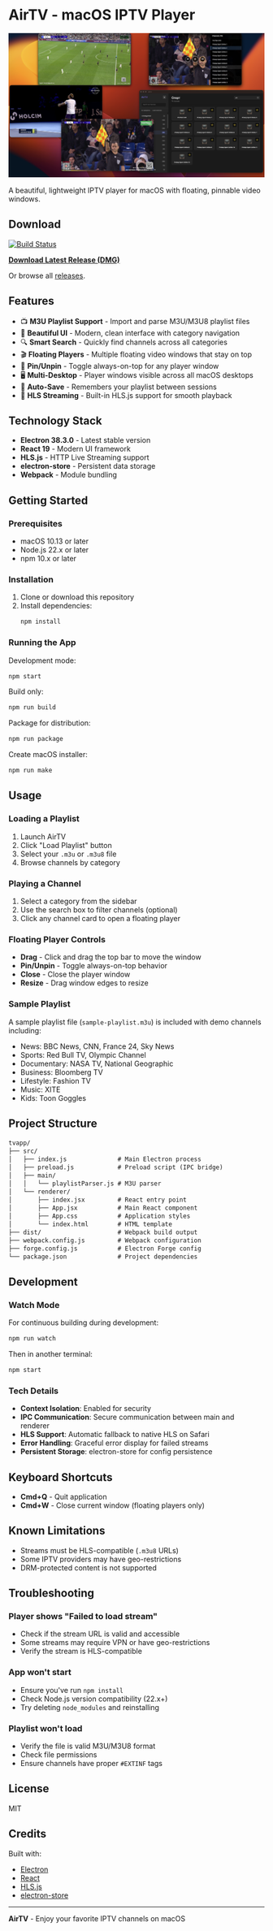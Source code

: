 # AirTV - macOS IPTV Player

![AirTV Screenshot](screenshot.png)

A beautiful, lightweight IPTV player for macOS with floating, pinnable video windows.

## Download

[![Build Status](https://github.com/alexshuraits/tvapp/actions/workflows/build.yml/badge.svg)](https://github.com/alexshuraits/tvapp/actions)

**[Download Latest Release (DMG)](https://github.com/alexshuraits/tvapp/releases/latest/download/AirTV-1.0.0.dmg)**

Or browse all [releases](https://github.com/alexshuraits/tvapp/releases).

## Features

- 📺 **M3U Playlist Support** - Import and parse M3U/M3U8 playlist files
- 🎨 **Beautiful UI** - Modern, clean interface with category navigation
- 🔍 **Smart Search** - Quickly find channels across all categories
- 🎬 **Floating Players** - Multiple floating video windows that stay on top
- 📌 **Pin/Unpin** - Toggle always-on-top for any player window
- 🖥️ **Multi-Desktop** - Player windows visible across all macOS desktops
- 💾 **Auto-Save** - Remembers your playlist between sessions
- 🎯 **HLS Streaming** - Built-in HLS.js support for smooth playback

## Technology Stack

- **Electron 38.3.0** - Latest stable version
- **React 19** - Modern UI framework
- **HLS.js** - HTTP Live Streaming support
- **electron-store** - Persistent data storage
- **Webpack** - Module bundling

## Getting Started

### Prerequisites

- macOS 10.13 or later
- Node.js 22.x or later
- npm 10.x or later

### Installation

1. Clone or download this repository
2. Install dependencies:
   ```bash
   npm install
   ```

### Running the App

Development mode:
```bash
npm start
```

Build only:
```bash
npm run build
```

Package for distribution:
```bash
npm run package
```

Create macOS installer:
```bash
npm run make
```

## Usage

### Loading a Playlist

1. Launch AirTV
2. Click "Load Playlist" button
3. Select your `.m3u` or `.m3u8` file
4. Browse channels by category

### Playing a Channel

1. Select a category from the sidebar
2. Use the search box to filter channels (optional)
3. Click any channel card to open a floating player

### Floating Player Controls

- **Drag** - Click and drag the top bar to move the window
- **Pin/Unpin** - Toggle always-on-top behavior
- **Close** - Close the player window
- **Resize** - Drag window edges to resize

### Sample Playlist

A sample playlist file (`sample-playlist.m3u`) is included with demo channels including:
- News: BBC News, CNN, France 24, Sky News
- Sports: Red Bull TV, Olympic Channel
- Documentary: NASA TV, National Geographic
- Business: Bloomberg TV
- Lifestyle: Fashion TV
- Music: XITE
- Kids: Toon Goggles

## Project Structure

```
tvapp/
├── src/
│   ├── index.js              # Main Electron process
│   ├── preload.js            # Preload script (IPC bridge)
│   ├── main/
│   │   └── playlistParser.js # M3U parser
│   └── renderer/
│       ├── index.jsx         # React entry point
│       ├── App.jsx           # Main React component
│       ├── App.css           # Application styles
│       └── index.html        # HTML template
├── dist/                     # Webpack build output
├── webpack.config.js         # Webpack configuration
├── forge.config.js           # Electron Forge config
└── package.json              # Project dependencies
```

## Development

### Watch Mode

For continuous building during development:
```bash
npm run watch
```

Then in another terminal:
```bash
npm start
```

### Tech Details

- **Context Isolation**: Enabled for security
- **IPC Communication**: Secure communication between main and renderer
- **HLS Support**: Automatic fallback to native HLS on Safari
- **Error Handling**: Graceful error display for failed streams
- **Persistent Storage**: electron-store for config persistence

## Keyboard Shortcuts

- **Cmd+Q** - Quit application
- **Cmd+W** - Close current window (floating players only)

## Known Limitations

- Streams must be HLS-compatible (`.m3u8` URLs)
- Some IPTV providers may have geo-restrictions
- DRM-protected content is not supported

## Troubleshooting

### Player shows "Failed to load stream"
- Check if the stream URL is valid and accessible
- Some streams may require VPN or have geo-restrictions
- Verify the stream is HLS-compatible

### App won't start
- Ensure you've run `npm install`
- Check Node.js version compatibility (22.x+)
- Try deleting `node_modules` and reinstalling

### Playlist won't load
- Verify the file is valid M3U/M3U8 format
- Check file permissions
- Ensure channels have proper `#EXTINF` tags

## License

MIT

## Credits

Built with:
- [Electron](https://www.electronjs.org/)
- [React](https://react.dev/)
- [HLS.js](https://github.com/video-dev/hls.js/)
- [electron-store](https://github.com/sindresorhus/electron-store)

---

**AirTV** - Enjoy your favorite IPTV channels on macOS
